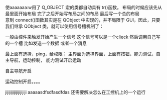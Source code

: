 使aaaaaaa:w用了 Q_OBJECT 宏的类都自动具有 tr()函数。
布局的时候应该先从最里面开始布局 完了之后开始写布局之间的布局 最后写一个总的布局	
意到 connect()函数其实是在 QObject 中实现的，并不局限于 GUI，因此，只要我们继承 QObject 类，就可以使用信号槽机制了：

一般由控件来触发开始产生一个信号 这个信号可以是一个clieck 然后调用自己写的一个槽 比如发送一个数据 或者一个消息


最上面有选择，ping，给权限；
主界面为选择界面，上面有按钮，能力测试，自主导航，运动控制，
能力测试开启运动

自主导航开启

运动控制开启。。。。

jijijijijijijijijiji
aaaaasdfsdfasdfdas
还需要解决怎么在工控机上的一个运行
